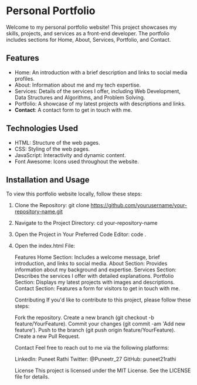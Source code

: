 # Personal Portfolio

Welcome to my personal portfolio website! This project showcases my skills, projects, and services as a front-end developer. The portfolio includes sections for Home, About, Services, Portfolio, and Contact.

## Features

- Home: An introduction with a brief description and links to social media profiles.
- About: Information about me and my tech expertise.
- Services: Details of the services I offer, including Web Development, Data Structures and Algorithms, and Problem Solving.
- Portfolio: A showcase of my latest projects with descriptions and links.
- **Contact**: A contact form to get in touch with me.

## Technologies Used

- HTML: Structure of the web pages.
- CSS: Styling of the web pages.
- JavaScript: Interactivity and dynamic content.
- Font Awesome: Icons used throughout the website.

## Installation and Usage

To view this portfolio website locally, follow these steps:

1. Clone the Repository:
    git clone https://github.com/yourusername/your-repository-name.git

2. Navigate to the Project Directory:
    cd your-repository-name

3. Open the Project in Your Preferred Code Editor:
    code .

4. Open the index.html File:

    Features
    Home Section: Includes a welcome message, brief introduction, and links to social media.
    About Section: Provides information about my background and expertise.
    Services Section: Describes the services I offer with detailed explanations.
    Portfolio Section: Displays my latest projects with images and descriptions.
    Contact Section: Features a form for visitors to get in touch with me.

    Contributing
    If you'd like to contribute to this project, please follow these steps:

    Fork the repository.
    Create a new branch (git checkout -b feature/YourFeature).
    Commit your changes (git commit -am 'Add new feature').
    Push to the branch (git push origin feature/YourFeature).
    Create a new Pull Request.

    Contact
    Feel free to reach out to me via the following platforms:

    LinkedIn: Puneet Rathi
    Twitter: @Puneetr_27
    GitHub: puneet21rathi

    License
    This project is licensed under the MIT License. See the LICENSE file for details.




